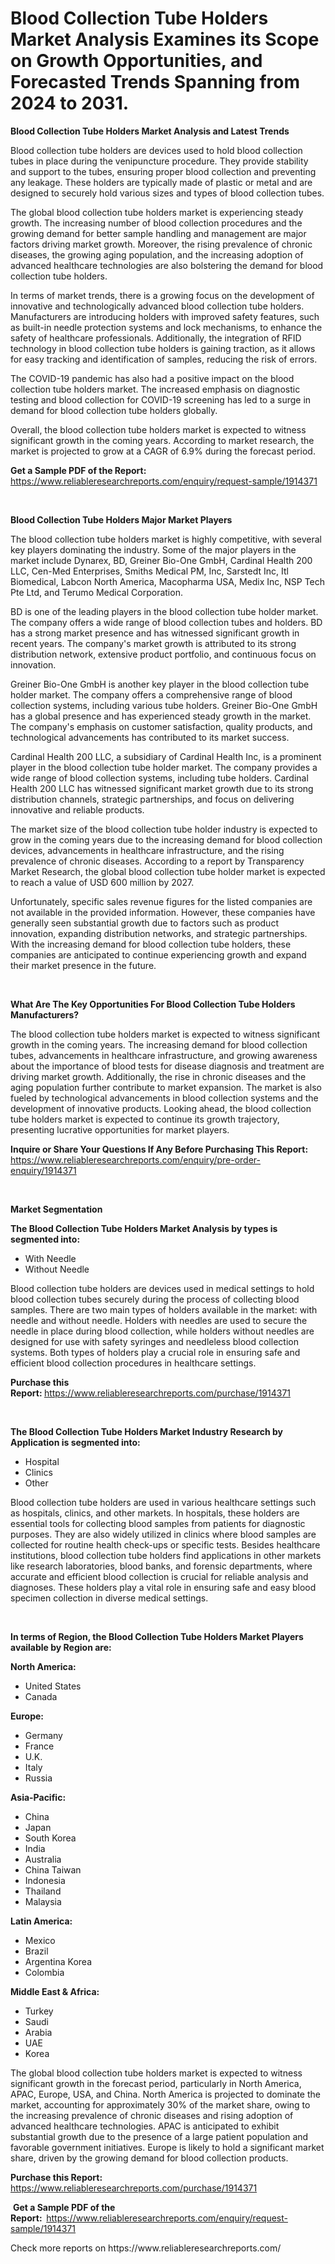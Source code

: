 <p><h1>Blood Collection Tube Holders Market Analysis Examines its Scope on Growth Opportunities, and Forecasted Trends Spanning from 2024 to 2031.</h1></p><p><strong>Blood Collection Tube Holders Market Analysis and Latest Trends</strong></p>
<p><p>Blood collection tube holders are devices used to hold blood collection tubes in place during the venipuncture procedure. They provide stability and support to the tubes, ensuring proper blood collection and preventing any leakage. These holders are typically made of plastic or metal and are designed to securely hold various sizes and types of blood collection tubes.</p><p>The global blood collection tube holders market is experiencing steady growth. The increasing number of blood collection procedures and the growing demand for better sample handling and management are major factors driving market growth. Moreover, the rising prevalence of chronic diseases, the growing aging population, and the increasing adoption of advanced healthcare technologies are also bolstering the demand for blood collection tube holders.</p><p>In terms of market trends, there is a growing focus on the development of innovative and technologically advanced blood collection tube holders. Manufacturers are introducing holders with improved safety features, such as built-in needle protection systems and lock mechanisms, to enhance the safety of healthcare professionals. Additionally, the integration of RFID technology in blood collection tube holders is gaining traction, as it allows for easy tracking and identification of samples, reducing the risk of errors.</p><p>The COVID-19 pandemic has also had a positive impact on the blood collection tube holders market. The increased emphasis on diagnostic testing and blood collection for COVID-19 screening has led to a surge in demand for blood collection tube holders globally.</p><p>Overall, the blood collection tube holders market is expected to witness significant growth in the coming years. According to market research, the market is projected to grow at a CAGR of 6.9% during the forecast period.</p></p>
<p><strong>Get a Sample PDF of the Report:&nbsp;</strong> <a href="https://www.reliableresearchreports.com/enquiry/request-sample/1914371">https://www.reliableresearchreports.com/enquiry/request-sample/1914371</a></p>
<p>&nbsp;</p>
<p><strong>Blood Collection Tube Holders Major Market Players</strong></p>
<p><p>The blood collection tube holders market is highly competitive, with several key players dominating the industry. Some of the major players in the market include Dynarex, BD, Greiner Bio-One GmbH, Cardinal Health 200 LLC, Cen-Med Enterprises, Smiths Medical PM, Inc, Sarstedt Inc, Itl Biomedical, Labcon North America, Macopharma USA, Medix Inc, NSP Tech Pte Ltd, and Terumo Medical Corporation.</p><p>BD is one of the leading players in the blood collection tube holder market. The company offers a wide range of blood collection tubes and holders. BD has a strong market presence and has witnessed significant growth in recent years. The company's market growth is attributed to its strong distribution network, extensive product portfolio, and continuous focus on innovation.</p><p>Greiner Bio-One GmbH is another key player in the blood collection tube holder market. The company offers a comprehensive range of blood collection systems, including various tube holders. Greiner Bio-One GmbH has a global presence and has experienced steady growth in the market. The company's emphasis on customer satisfaction, quality products, and technological advancements has contributed to its market success.</p><p>Cardinal Health 200 LLC, a subsidiary of Cardinal Health Inc, is a prominent player in the blood collection tube holder market. The company provides a wide range of blood collection systems, including tube holders. Cardinal Health 200 LLC has witnessed significant market growth due to its strong distribution channels, strategic partnerships, and focus on delivering innovative and reliable products.</p><p>The market size of the blood collection tube holder industry is expected to grow in the coming years due to the increasing demand for blood collection devices, advancements in healthcare infrastructure, and the rising prevalence of chronic diseases. According to a report by Transparency Market Research, the global blood collection tube holder market is expected to reach a value of USD 600 million by 2027.</p><p>Unfortunately, specific sales revenue figures for the listed companies are not available in the provided information. However, these companies have generally seen substantial growth due to factors such as product innovation, expanding distribution networks, and strategic partnerships. With the increasing demand for blood collection tube holders, these companies are anticipated to continue experiencing growth and expand their market presence in the future.</p></p>
<p>&nbsp;</p>
<p><strong>What Are The Key Opportunities For Blood Collection Tube Holders Manufacturers?</strong></p>
<p><p>The blood collection tube holders market is expected to witness significant growth in the coming years. The increasing demand for blood collection tubes, advancements in healthcare infrastructure, and growing awareness about the importance of blood tests for disease diagnosis and treatment are driving market growth. Additionally, the rise in chronic diseases and the aging population further contribute to market expansion. The market is also fueled by technological advancements in blood collection systems and the development of innovative products. Looking ahead, the blood collection tube holders market is expected to continue its growth trajectory, presenting lucrative opportunities for market players.</p></p>
<p><strong>Inquire or Share Your Questions If Any Before Purchasing This Report:</strong> <a href="https://www.reliableresearchreports.com/enquiry/pre-order-enquiry/1914371">https://www.reliableresearchreports.com/enquiry/pre-order-enquiry/1914371</a></p>
<p>&nbsp;</p>
<p><strong>Market Segmentation</strong></p>
<p><strong>The Blood Collection Tube Holders Market Analysis by types is segmented into:</strong></p>
<p><ul><li>With Needle</li><li>Without Needle</li></ul></p>
<p><p>Blood collection tube holders are devices used in medical settings to hold blood collection tubes securely during the process of collecting blood samples. There are two main types of holders available in the market: with needle and without needle. Holders with needles are used to secure the needle in place during blood collection, while holders without needles are designed for use with safety syringes and needleless blood collection systems. Both types of holders play a crucial role in ensuring safe and efficient blood collection procedures in healthcare settings.</p></p>
<p><strong>Purchase this Report:&nbsp;</strong><a href="https://www.reliableresearchreports.com/purchase/1914371">https://www.reliableresearchreports.com/purchase/1914371</a></p>
<p>&nbsp;</p>
<p><strong>The Blood Collection Tube Holders Market Industry Research by Application is segmented into:</strong></p>
<p><ul><li>Hospital</li><li>Clinics</li><li>Other</li></ul></p>
<p><p>Blood collection tube holders are used in various healthcare settings such as hospitals, clinics, and other markets. In hospitals, these holders are essential tools for collecting blood samples from patients for diagnostic purposes. They are also widely utilized in clinics where blood samples are collected for routine health check-ups or specific tests. Besides healthcare institutions, blood collection tube holders find applications in other markets like research laboratories, blood banks, and forensic departments, where accurate and efficient blood collection is crucial for reliable analysis and diagnoses. These holders play a vital role in ensuring safe and easy blood specimen collection in diverse medical settings.</p></p>
<p>&nbsp;</p>
<p><strong>In terms of Region, the Blood Collection Tube Holders Market Players available by Region are:</strong></p>
<p>
    <p> <strong> North America: </strong>
        <ul>
            <li>United States</li>
            <li>Canada</li>
        </ul>
        </p> 
    <p> <strong> Europe: </strong>
        <ul>
            <li>Germany</li>
            <li>France</li>
            <li>U.K.</li>
            <li>Italy</li>
            <li>Russia</li>
        </ul>
        </p> 
    <p> <strong> Asia-Pacific: </strong>
        <ul>
            <li>China</li>
            <li>Japan</li>
            <li>South Korea</li>
            <li>India</li>
            <li>Australia</li>
            <li>China Taiwan</li>
            <li>Indonesia</li>
            <li>Thailand</li>
            <li>Malaysia</li>
        </ul>
        </p> 
    <p> <strong> Latin America: </strong>
        <ul>
            <li>Mexico</li>
            <li>Brazil</li>
            <li>Argentina Korea</li>
            <li>Colombia</li>
        </ul>
        </p> 
    <p> <strong> Middle East & Africa: </strong>
        <ul>
            <li>Turkey</li>
            <li>Saudi</li>
            <li>Arabia</li>
            <li>UAE</li>
            <li>Korea</li>
        </ul>
    </p>
    </p>
<p><p>The global blood collection tube holders market is expected to witness significant growth in the forecast period, particularly in North America, APAC, Europe, USA, and China. North America is projected to dominate the market, accounting for approximately 30% of the market share, owing to the increasing prevalence of chronic diseases and rising adoption of advanced healthcare technologies. APAC is anticipated to exhibit substantial growth due to the presence of a large patient population and favorable government initiatives. Europe is likely to hold a significant market share, driven by the growing demand for blood collection products.</p></p>
<p><strong>Purchase this Report: </strong><a href="https://www.reliableresearchreports.com/purchase/1914371">https://www.reliableresearchreports.com/purchase/1914371</a></p>
<p>&nbsp;<strong>Get a Sample PDF of the Report:&nbsp;&nbsp;</strong><a href="https://www.reliableresearchreports.com/enquiry/request-sample/1914371">https://www.reliableresearchreports.com/enquiry/request-sample/1914371</a></p>
<p><strong></strong></p>
<p>Check more reports on https://www.reliableresearchreports.com/</p>